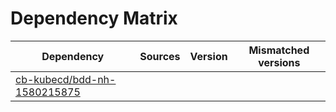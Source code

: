# Dependency Matrix

Dependency | Sources | Version | Mismatched versions
---------- | ------- | ------- | -------------------
[cb-kubecd/bdd-nh-1580215875](https://github.com/cb-kubecd/bdd-nh-1580215875.git) |  | []() | 
